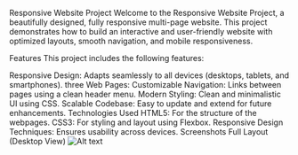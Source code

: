 Responsive Website Project
Welcome to the Responsive Website Project, a beautifully designed, fully responsive multi-page website. This project demonstrates how to build an interactive and user-friendly website with optimized layouts, smooth navigation, and mobile responsiveness.

Features
This project includes the following features:

Responsive Design: Adapts seamlessly to all devices (desktops, tablets, and smartphones).
three Web Pages:
Customizable Navigation: Links between pages using a clean header menu.
Modern Styling: Clean and minimalistic UI using CSS.
Scalable Codebase: Easy to update and extend for future enhancements.
Technologies Used
HTML5: For the structure of the webpages.
CSS3: For styling and layout using Flexbox.
Responsive Design Techniques: Ensures usability across devices.
Screenshots
Full Layout (Desktop View)
![Alt text](/Image/1.png)

